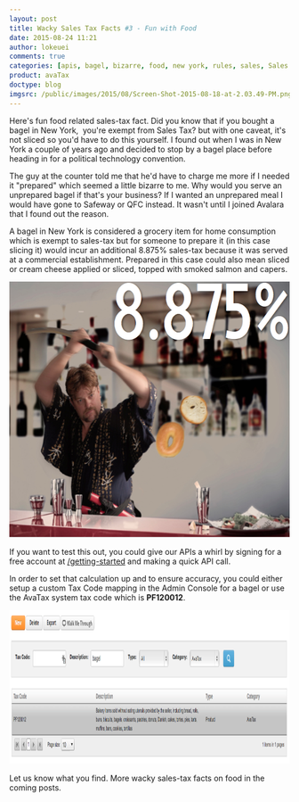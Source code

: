 ```yaml
---
layout: post
title: Wacky Sales Tax Facts #3 - Fun with Food
date: 2015-08-24 11:21
author: lokeuei
comments: true
categories: [apis, bagel, bizarre, food, new york, rules, sales, Sales Tax APIs, tax, weird]
product: avaTax
doctype: blog
imgsrc: /public/images/2015/08/Screen-Shot-2015-08-18-at-2.03.49-PM.png
---
```

Here's fun food related sales-tax fact. Did you know that if you bought a bagel in New York,  you're exempt from Sales Tax? but with one caveat, it's not sliced so you'd have to do this yourself. I found out when I was in New York a couple of years ago and decided to stop by a bagel place before heading in for a political technology convention.

The guy at the counter told me that he'd have to charge me more if I needed it "prepared" which seemed a little bizarre to me. Why would you serve an unprepared bagel if that's your business? If I wanted an unprepared meal I would have gone to Safeway or QFC instead. It wasn't until I joined Avalara that I found out the reason.

A bagel in New York is considered a grocery item for home consumption which is exempt to sales-tax but for someone to prepare it (in this case slicing it) would incur an additional 8.875% sales-tax because it was served at a commercial establishment. Prepared in this case could also mean sliced or cream cheese applied or sliced, topped with smoked salmon and capers.

<img src="/public/images/2015/08/Screen-Shot-2015-08-18-at-2.03.49-PM.png" width="608" height="459" alt="8.875% bagel tax" />

If you want to test this out, you could give our APIs a whirl by signing for a free account at <a href="/avatax/">/getting-started</a> and making a quick API call.

In order to set that calculation up and to ensure accuracy, you could either setup a custom Tax Code mapping in the Admin Console for a bagel or use the AvaTax system tax code which is <strong>PF120012</strong>.

<img src="/public/images/2015/08/Screen-Shot-2015-08-19-at-10.05.47-AM.png" width="1136" height="276" alt="Admin Console"/>

Let us know what you find. More wacky sales-tax facts on food in the coming posts.
